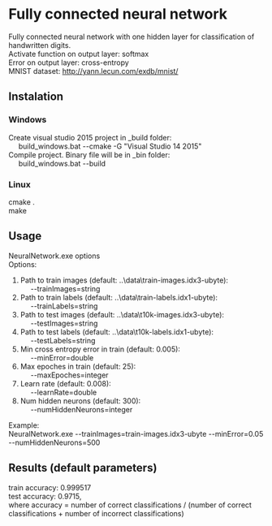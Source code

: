 # Fully connected neural network

Fully connected neural network with one hidden layer for classification of handwritten digits.  
Activate function on output layer: softmax  
Error on output layer: cross-entropy  
MNIST dataset: http://yann.lecun.com/exdb/mnist/

## Instalation
### Windows
Create visual studio 2015 project in _build folder:  
&nbsp;&nbsp;&nbsp;&nbsp; build_windows.bat --cmake -G "Visual Studio 14 2015"  
Compile project. Binary file will be in _bin folder:  
&nbsp;&nbsp;&nbsp;&nbsp; build_windows.bat --build  
### Linux
cmake .  
make  

## Usage
NeuralNetwork.exe options  
Options:  
1. Path to train images (default: ..\\data\\train-images.idx3-ubyte):  
&nbsp;&nbsp;&nbsp;&nbsp; --trainImages=string  
2. Path to train labels (default: ..\\data\\train-labels.idx1-ubyte):  
&nbsp;&nbsp;&nbsp;&nbsp; --trainLabels=string  
3. Path to test images (default: ..\\data\\t10k-images.idx3-ubyte):  
&nbsp;&nbsp;&nbsp;&nbsp; --testImages=string  
4. Path to test labels (default: ..\\data\\t10k-labels.idx1-ubyte):  
&nbsp;&nbsp;&nbsp;&nbsp; --testLabels=string  
5. Min cross entropy error in train (default: 0.005):  
&nbsp;&nbsp;&nbsp;&nbsp; --minError=double  
6. Max epoches in train (default: 25):  
&nbsp;&nbsp;&nbsp;&nbsp; --maxEpoches=integer  
7. Learn rate (default: 0.008):  
&nbsp;&nbsp;&nbsp;&nbsp; --learnRate=double  
8. Num hidden neurons (default: 300):  
&nbsp;&nbsp;&nbsp;&nbsp; --numHiddenNeurons=integer

Example:  
NeuralNetwork.exe --trainImages=train-images.idx3-ubyte --minError=0.05 --numHiddenNeurons=500  

## Results (default parameters)
train accuracy: 0.999517  
test accuracy: 0.9715,  
where accuracy = number of correct classifications / (number of correct classifications + number of incorrect classifications)